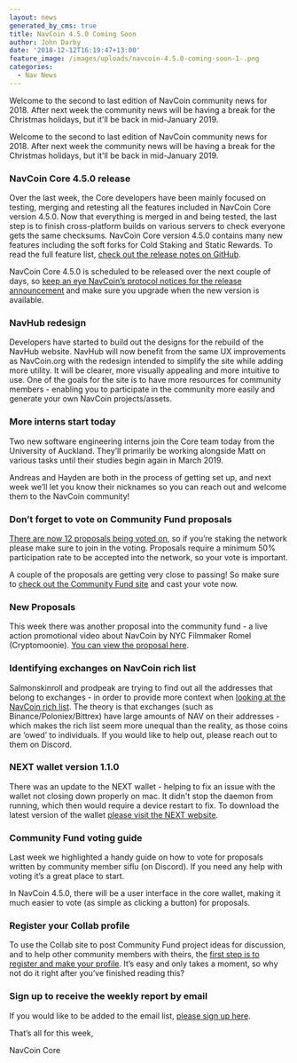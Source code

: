 ```yaml
---
layout: news
generated_by_cms: true
title: NavCoin 4.5.0 Coming Soon
author: John Darby
date: '2018-12-12T16:19:47+13:00'
feature_image: /images/uploads/navcoin-4.5.0-coming-soon-1-.png
categories:
  - Nav News
---
```

Welcome to the second to last edition of NavCoin community news for 2018. After next week the community news will be having a break for the Christmas holidays, but it'll be back in mid-January 2019.

Welcome to the second to last edition of NavCoin community news for 2018. After next week the community news will be having a break for the Christmas holidays, but it'll be back in mid-January 2019.

### NavCoin Core 4.5.0 release

Over the last week, the Core developers have been mainly focused on testing, merging and retesting all the features included in NavCoin Core version 4.5.0. Now that everything is merged in and being tested, the last step is to finish cross-platform builds on various servers to check everyone gets the same checksums. NavCoin Core version 4.5.0 contains many new features including the soft forks for Cold Staking and Static Rewards. To read the full feature list, [check out the release notes on GitHub](https://github.com/NAVCoin/navcoin-core/blob/master/doc/release-notes/release-notes-4.5.0.md).

NavCoin Core 4.5.0 is scheduled to be released over the next couple of days, so [keep an eye NavCoin’s protocol notices for the release announcement](https://navcoin.org/en/notices) and make sure you upgrade when the new version is available.

### NavHub redesign

Developers have started to build out the designs for the rebuild of the NavHub website. NavHub will now benefit from the same UX improvements as NavCoin.org with the redesign intended to simplify the site while adding more utility. It will be clearer, more visually appealing and more intuitive to use. One of the goals for the site is to have more resources for community members - enabling you to participate in the community more easily and generate your own NavCoin projects/assets. 

### More interns start today

Two new software engineering interns join the Core team today from the University of Auckland. They’ll primarily be working alongside Matt on various tasks until their studies begin again in March 2019. 

Andreas and Hayden are both in the process of getting set up, and next week we’ll let you know their nicknames so you can reach out and welcome them to the NavCoin community!

### Don’t forget to vote on Community Fund proposals

[There are now 12 proposals being voted on](https://www.navexplorer.com/community-fund/proposals/pending), so if you’re staking the network please make sure to join in the voting. Proposals require a minimum 50% participation rate to be accepted into the network, so your vote is important. 

A couple of the proposals are getting very close to passing! So make sure to [check out the Community Fund site](https://communityfund.nav.community/) and cast your vote now.

### New Proposals

This week there was another proposal into the community fund - a live action promotional video about NavCoin by NYC Filmmaker Romel (Cryptomoonie). [You can view the proposal here](https://communityfund.nav.community/discussion/0d840224788a076c466ee13913297d0d0d46ddd2967539bb9765d577a168d897).

### Identifying exchanges on NavCoin rich list

Salmonskinroll and prodpeak are trying to find out all the addresses that belong to exchanges - in order to provide more context when [looking at the NavCoin rich list](https://www.navexplorer.com/rich-list). The theory is that exchanges (such as Binance/Poloniex/Bittrex) have large amounts of NAV on their addresses - which makes the rich list seem more unequal than the reality, as those coins are ‘owed’ to individuals.
If you would like to help out, please reach out to them on Discord.

### NEXT wallet version 1.1.0

There was an update to the NEXT wallet - helping to fix an issue with the wallet not closing down properly on mac. It didn't stop the daemon from running, which then would require a device restart to fix. To download the latest version of the wallet [please visit the NEXT website](https://next.navcommunity.net/).

### Community Fund voting guide

Last week we highlighted a handy guide on how to vote for proposals written by community member siflu (on Discord). If you need any help with voting it’s a great place to start.

In NavCoin 4.5.0, there will be a user interface in the core wallet, making it much easier to vote (as simple as clicking a button) for proposals.

### Register your Collab profile

To use the Collab site to post Community Fund project ideas for discussion, and to help other community members with theirs, the [first step is to register and make your profile](https://collab.navcoin.org/dashboard). It’s easy and only takes a moment, so why not do it right after you’ve finished reading this?

### Sign up to receive the weekly report by email

If you would like to be added to the email list, [please sign up here](http://eepurl.com/cGq92z).

That’s all for this week,

NavCoin Core

